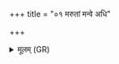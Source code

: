 +++
title = "०१ मरुतां मन्वे अधि"

+++
<details><summary>मूलम् (GR)</summary>

मरुतां मन्वे अधि मे ब्रुवन्तु  
प्रेमं वाजं वाजसाता अवन्तु ।  
आशून् इव सुयमान् अह्व ऊतये +++(Bhatt. suyamāṃ hva)+++  
ते नो मुञ्चन्त्व् अंहसः ॥
</details>